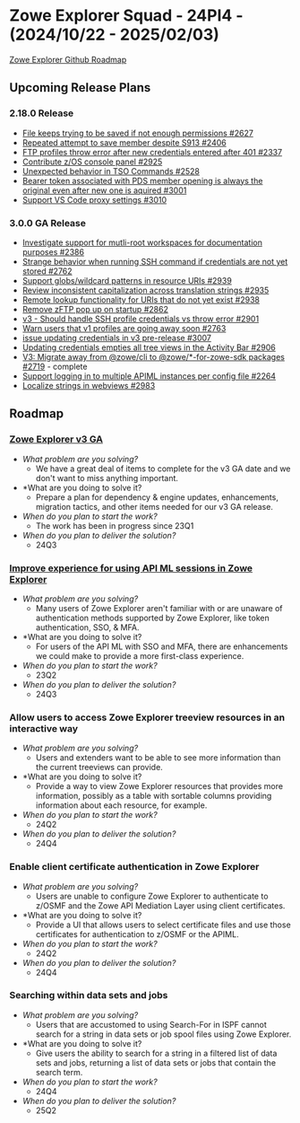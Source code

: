 # Zowe Explorer Squad - 24PI4 - (2024/10/22 - 2025/02/03)

[Zowe Explorer Github Roadmap](https://github.com/orgs/zowe/projects/15/views/9)

## Upcoming Release Plans 

### 2.18.0 Release

- [File keeps trying to be saved if not enough permissions #2627](https://github.com/zowe/zowe-explorer-vscode/issues/2627) 
- [Repeated attempt to save member despite S913 #2406](https://github.com/zowe/zowe-explorer-vscode/issues/2406)
- [FTP profiles throw error after new credentials entered after 401 #2337](https://github.com/zowe/zowe-explorer-vscode/issues/2337)  
- [Contribute z/OS console panel #2925](https://github.com/zowe/zowe-explorer-vscode/pull/2925)
- [Unexpected behavior in TSO Commands #2528](https://github.com/zowe/zowe-explorer-vscode/issues/2528)
- [Bearer token associated with PDS member opening is always the original even after new one is aquired #3001](https://github.com/zowe/zowe-explorer-vscode/issues/3001)
- [Support VS Code proxy settings #3010](https://github.com/zowe/zowe-explorer-vscode/issues/3010)

### 3.0.0 GA Release

- [Investigate support for mutli-root workspaces for documentation purposes #2386](https://github.com/zowe/zowe-explorer-vscode/issues/2386)
- [Strange behavior when running SSH command if credentials are not yet stored #2762](https://github.com/zowe/zowe-explorer-vscode/issues/2762)
- [Support globs/wildcard patterns in resource URIs #2939](https://github.com/zowe/zowe-explorer-vscode/issues/2939)
- [Review inconsistent capitalization across translation strings #2935](https://github.com/zowe/zowe-explorer-vscode/issues/2935)
- [Remote lookup functionality for URIs that do not yet exist #2938](https://github.com/zowe/zowe-explorer-vscode/issues/2938)
- [Remove zFTP pop up on startup #2862](https://github.com/zowe/zowe-explorer-vscode/issues/2862)
- [v3 - Should handle SSH profile credentials vs throw error #2901](https://github.com/zowe/zowe-explorer-vscode/issues/2901)
- [Warn users that v1 profiles are going away soon #2763](https://github.com/zowe/zowe-explorer-vscode/issues/2763)
- [issue updating credentials in v3 pre-release #3007](https://github.com/zowe/zowe-explorer-vscode/issues/3007)
- [Updating credentials empties all tree views in the Activity Bar #2906](https://github.com/zowe/zowe-explorer-vscode/issues/2906)
- [V3: Migrate away from @zowe/cli to @zowe/*-for-zowe-sdk packages #2719](https://github.com/zowe/zowe-explorer-vscode/issues/2719) - complete
- [Support logging in to multiple APIML instances per config file #2264](https://github.com/zowe/zowe-explorer-vscode/issues/2264)
- [Localize strings in webviews #2983](https://github.com/zowe/zowe-explorer-vscode/issues/2983)



## Roadmap

### [Zowe Explorer v3 GA](https://github.com/zowe/zowe-explorer-vscode/milestone/119)

- *What problem are you solving?*
  -  We have a great deal of items to complete for the v3 GA date and we don't want to miss anything important.
- *What are you doing to solve it?
  - Prepare a plan for dependency & engine updates, enhancements, migration tactics, and other items needed for our v3 GA release.
- *When do you plan to start the work?*
  - The work has been in progress since 23Q1
- *When do you plan to deliver the solution?*
  - 24Q3
 
### [Improve experience for using API ML sessions in Zowe Explorer](https://github.com/zowe/vscode-extension-for-zowe/issues/2252)

- *What problem are you solving?*
  - Many users of Zowe Explorer aren't familiar with or are unaware of authentication methods supported by Zowe Explorer, like token authentication, SSO, & MFA. 
- *What are you doing to solve it?
  - For users of the API ML with SSO and MFA, there are enhancements we could make to provide a more first-class experience.
- *When do you plan to start the work?*
  - 23Q2
- *When do you plan to deliver the solution?*
  - 24Q3
 
### Allow users to access Zowe Explorer treeview resources in an interactive way

- *What problem are you solving?*
  - Users and extenders want to be able to see more information than the current treeviews can provide.
- *What are you doing to solve it?
  - Provide a way to view Zowe Explorer resources that provides more information, possibly as a table with sortable columns providing information about each resource, for example.
- *When do you plan to start the work?*
  - 24Q2
- *When do you plan to deliver the solution?*
  - 24Q4

### Enable client certificate authentication in Zowe Explorer

- *What problem are you solving?*
  - Users are unable to configure Zowe Explorer to authenticate to z/OSMF and the Zowe API Mediation Layer using client certificates.
- *What are you doing to solve it?
  - Provide a UI that allows users to select certificate files and use those certificates for authentication to z/OSMF or the APIML.
- *When do you plan to start the work?*
  - 24Q2
- *When do you plan to deliver the solution?*
  - 24Q4

### Searching within data sets and jobs

- *What problem are you solving?*
  - Users that are accustomed to using Search-For in ISPF cannot search for a string in data sets or job spool files using Zowe Explorer.
- *What are you doing to solve it?
  - Give users the ability to search for a string in a filtered list of data sets and jobs, returning a list of data sets or jobs that contain the search term.
- *When do you plan to start the work?*
  - 24Q4
- *When do you plan to deliver the solution?*
  - 25Q2
